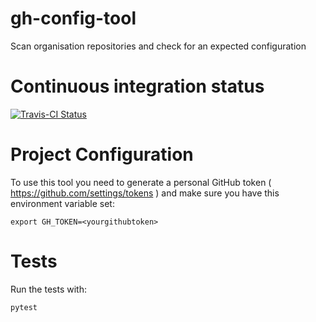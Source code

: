 # gh-config-tool

Scan organisation repositories and check for an expected configuration

# Continuous integration status

[![Travis-CI Status](https://secure.travis-ci.org/alphagov/gh-config-tool.png?branch=master)](http://travis-ci.org/#!/alphagov/gh-config-tool)

# Project Configuration

To use this tool you need to generate a personal GitHub token ( <https://github.com/settings/tokens> ) and make sure you have this environment variable set:

```
export GH_TOKEN=<yourgithubtoken>
```

# Tests

Run the tests with:

    pytest
